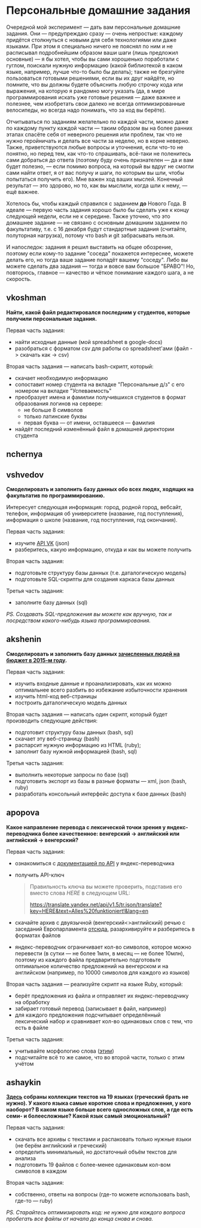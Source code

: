 # Персональные домашние задания

Очередной мой эксперимент — дать вам персональные домашние задания. Они — предупреждаю сразу — очень непростые: каждому придётся столкнуться с новыми для себя технологиями или даже языками. При этом я специально ничего не пояснял по ним и не расписывал подробнейшим образом ваши шаги (лишь предложил основные) — я бы хотел, чтобы вы сами хорошенько поработали с гуглом, поискали нужную информацию (какой библиотекой в каком языке, например, лучше что-то было бы делать); также не брезгуйте пользоваться готовыми решениями, если вы их друг найдёте, но помните, что вы должны будете объяснить любую строчку кода или выражения, на которую я рандомно могу указать (да, в мире программирования искать уже готовые решения — даже важнее и полезнее, чем изобретать свои далеко не всегда оптимизированные велосипеды, но всегда надо понимать, что за код вы берёте).

Отчитываться по заданиям желательно по каждой части, можно даже по каждому пункту каждой части — таким образом вы на более ранних этапах спасёте себя от неверного решения или проблем, так что не нужно геройничать и делать все части за неделю, но в корне неверно. Также, приветствуются любые вопросы и уточнения, если что-то не понятно, но перед тем, как что-то спрашивать, всё-таки не поленитесь сами добраться до ответа (поэтому буду очень признателен — да и вам будет полезно, — если помимо вопроса, на который вы вдруг не смогли сами найти ответ, я от вас получу и шаги, по которым вы шли, чтобы попытаться получить его). Мне важен ход ваших мыслей. Конечный результат — это здорово, но то, как вы мыслили, когда шли к нему, — ещё важнее.

Хотелось бы, чтобы каждый справился с заданием **до** Нового Года. В идеале — первую часть задания хорошо было бы сделать уже к концу следующей недели, если не к середине. Также уточню, что это домашнее задание — не связано с основным домашним заданием по факультативу, т.е. с 16 декабря будут стандартные задания (считайте, полуторная нагрузка), потому что bash и git забрасывать нельзя.

И напоследок: задания я решил выставить на общее обозрение, поэтому если кому-то задание "соседа" покажется интереснее, можете делать его, но тогда ваше задание попадёт вашему "соседу". Либо вы можете сделать два задания — тогда и вовсе вам большое "БРАВО"! Но, повторюсь, главное — качество и чёткое понимание каждого шага, а не скорость.


## vkoshman
**Найти, какой файл редактировался последним у студентов, которые получили персональные задания.**

Первая часть задания:

* найти исходные данные (мой spreadsheet в google-docs)
* разобраться с форматом csv для работы со spreadsheet'ами (файл -> скачать как -> csv)

Вторая часть задания — написать bash-скрипт, который:

* скачает необходимую информацию
* сопоставит номер студента на вкладке "Персональные д/з" с его номером на вкладке "Успеваемость"
* преобразует имена и фамилии получившихся студентов в формат образования логинов на сервере:
	* не больше 8 символов
	* только латинские буквы
	* первая буква — от имени, оставшееся — фамилия
* найдёт последний изменённый файл в домашней директории студента


## nchernya



## vshvedov
**Смоделировать и заполнить базу данных обо всех людях, ходящих на факультатив по программированию.**

Интересует следующая информация: город, родной город, вебсайт, телефон, информация об университете (название, год поступления), информация о школе (название, год поступления, год окончания).

Первая часть задания:

* изучите [API VK](http://vk.com/dev/methods) (json)
* разберитесь, какую информацию, откуда и как вы можете получить

Вторая часть задания:

* подготовьте структуру базы данных (т.е. даталогическую модель)
* подготовьте SQL-скрипты для создания каркаса базы данных

Третья часть задания:

* заполните базу данных (sql)

_PS. Создавать SQL-предложения вы можете как вручную, так и посредством какого-нибудь языка программирования._


## akshenin
**Смоделировать и заполнить базу данных [зачисленных людей на бюджет в 2015-м году](http://ums.abit.ifmo.ru/abitUMS/orders/2015/budget.htm).**

Первая часть задания:

* изучить входные данные и проанализировать, как их можно оптимальнее всего разбить во избежание избыточности хранения
* изучить html-код веб-страницы
* построить даталогическую модель данных

Вторая часть задания — написать один скрипт, который будет производить следующие действия:

* подготовит структуру базы данных (bash, sql)
* скачает эту веб-страницу (bash)
* распарсит нужную информацию из HTML (ruby);
* заполнит базу нужной информацией (bash, sql)

Третья часть задания:

* выполнить некоторые запросы по базе (sql)
* подготовить экспорт из базы в разные форматы — xml, json (bash, ruby)
* разработать консольный интерфейс доступа к базе данных (bash)

## apopova
**Какое направление перевода с лексической точки зрения у яндекс-переводчика более качественное: венгерский -> английский или английский -> венгерский?**

Первая часть задания:

* ознакомиться с [документацией по API](https://tech.yandex.com/translate/) у яндекс-переводчика
* получить API-ключ

  > Правильность ключа вы можете проверить, подставив его вместо слова _HERE_ в следующем URL:
  > 
  > https://translate.yandex.net/api/v1.5/tr.json/translate?key=HERE&text=Alles%20funktioniert!&lang=en

* скачайте архив с двуязычной (венгерский<>английский) речью с заседаний Европарламента [отсюда](http://www.statmt.org/europarl/), разархивируйте и разберитесь в форматах файлов
* яндекс-переводчик ограничивает кол-во символов, которое можно перевести (в сутки — не более 1млн, в месяц — не более 10млн), поэтому из каждого файла предварительно подготовьте оптимальное количество предложений на венгерском и на английском (например, по 10000 символов для каждого из языков)

Вторая часть задания — реализуйте скрипт на языке Ruby, который:

* берёт предложения из файла и отправляет их яндекс-переводчику на обработку
* забирает готовый перевод (записывает в файл, например)
* для каждого предложения подсчитывает определённый лексический набор и сравнивает кол-во одинаковых слов с тем, что есть в файле

Третья часть задания:

* учитывайте морфологию слова ([этим](https://github.com/aurelian/ruby-stemmer))
* подсчитайте всё то же самое, что во второй части, только с этим учётом


## ashaykin

**[Здесь](http://www.statmt.org/europarl/) собраны коллекции текстов на 19 языках (греческий брать не нужно). У какого языка самые короткие слова и предложения, у кого наоборот? В каком языке больше всего односложных слов, а где есть семи- и болеесложные? Какой язык самый эмоциональный?**

Первая часть задания:

* скачать все архивы с текстами и распаковать только нужные языки (не берём английский и греческий)
* определить минимальный, но достаточный объём текстов для анализа
* подготовить 19 файлов с более-менее одинаковым кол-вом символов в каждом

Вторая часть задания:

* собственно, ответы на вопросы (где-то можете использовать bash, где-то — ruby)

_PS. Старайтесь оптимизировать код: не нужно для каждого вопроса пробегать все файлы от начала до конца снова и снова._

